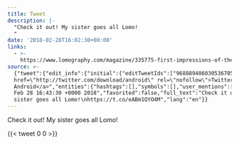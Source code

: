```yaml
---
title: Tweet
description: |-
  "Check it out! My sister goes all Lomo!
  "
date: '2018-02-28T16:02:30+00:00'
links:
  - >-
    https://www.lomography.com/magazine/335775-first-impressions-of-the-neptune-convertible-art-lens-kirsty-garland
source: >-
  {"tweet":{"edit_info":{"initial":{"editTweetIds":["968889406030536705"],"editableUntil":"2018-02-28T17:43:30.149Z","editsRemaining":"5","isEditEligible":true}},"retweeted":false,"source":"<a
  href=\"http://twitter.com/download/android\" rel=\"nofollow\">Twitter for
  Android</a>","entities":{"hashtags":[],"symbols":[],"user_mentions":[],"urls":[{"url":"https://t.co/eABm1QYO4M","expanded_url":"https://www.lomography.com/magazine/335775-first-impressions-of-the-neptune-convertible-art-lens-kirsty-garland","display_url":"lomography.com/magazine/33577…","indices":["39","62"]}]},"display_text_range":["0","62"],"favorite_count":"0","id_str":"968889406030536705","truncated":false,"retweet_count":"0","id":"968889406030536705","possibly_sensitive":false,"created_at":"Wed
  Feb 28 16:43:30 +0000 2018","favorited":false,"full_text":"Check it out! My
  sister goes all Lomo!\nhttps://t.co/eABm1QYO4M","lang":"en"}}
---
```

Check it out! My sister goes all Lomo!

    
{{< tweet 0 0 >}}
    
